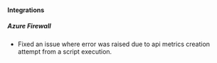 
#### Integrations
##### Azure Firewall
- Fixed an issue where error was raised due to api metrics creation attempt from a script execution.